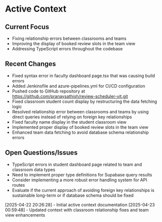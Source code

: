 # Active Context

## Current Focus
- Fixing relationship errors between classrooms and teams
- Improving the display of booked review slots in the team view
- Addressing TypeScript errors throughout the codebase

## Recent Changes
- Fixed syntax error in faculty dashboard page.tsx that was causing build errors
- Added Jenkinsfile and azure-pipelines.yml for CI/CD configuration
- Pushed code to GitHub repository at https://github.com/pranaysathish/review-scheduler-vit.git
- Fixed classroom student count display by restructuring the data fetching logic
- Resolved relationship error between classrooms and teams by using direct queries instead of relying on foreign key relationships
- Fixed faculty name display in the student classroom view
- Implemented proper display of booked review slots in the team view
- Enhanced team data fetching to avoid database schema relationship errors

## Open Questions/Issues
- TypeScript errors in student dashboard page related to team and classroom data types
- Need to implement proper type definitions for Supabase query results
- Consider implementing a more robust error handling system for API routes
- Evaluate if the current approach of avoiding foreign key relationships is sustainable long-term or if database schema should be fixed

[2025-04-22 20:26:28] - Initial active context documentation
[2025-04-23 00:59:48] - Updated context with classroom relationship fixes and team view enhancements
